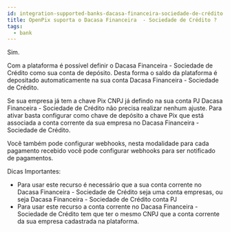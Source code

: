 ```yaml
---
id: integration-supported-banks-dacasa-financeira-sociedade-de-crédito
title: OpenPix suporta o Dacasa Financeira  - Sociedade de Crédito ?
tags:
  - bank
---
```


Sim.

Com a plataforma é possível definir o Dacasa Financeira  - Sociedade de Crédito como sua conta de depósito. Desta forma o saldo da plataforma é depositado automaticamente na sua conta Dacasa Financeira  - Sociedade de Crédito.

Se sua empresa já tem a chave Pix CNPJ já defindo na sua conta PJ Dacasa Financeira  - Sociedade de Crédito não precisa realizar nenhum ajuste. Para ativar basta configurar como chave de depósito a chave Pix que está associada a conta corrente da sua empresa no Dacasa Financeira  - Sociedade de Crédito.

Você também pode configurar webhooks, nesta modalidade para cada pagamento recebido você pode configurar webhooks para ser notificado de pagamentos.

Dicas Importantes:

- Para usar este recurso é necessário que a sua conta corrente no Dacasa Financeira  - Sociedade de Crédito seja uma conta empresas, ou seja Dacasa Financeira  - Sociedade de Crédito conta PJ
- Para usar este recurso a conta corrente no Dacasa Financeira  - Sociedade de Crédito tem que ter o mesmo CNPJ que a conta corrente da sua empresa cadastrada na plataforma.
